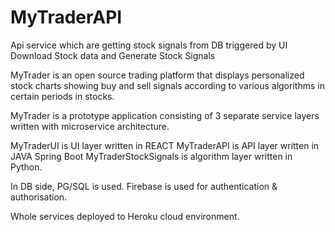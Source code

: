 # MyTraderAPI
Api service which are getting stock signals from DB triggered by UI
Download Stock data and Generate Stock Signals

MyTrader is an open source trading platform that displays personalized stock charts showing buy and sell signals according to various algorithms in certain periods in stocks.

MyTrader is a prototype application consisting of 3 separate service layers written with microservice architecture.

MyTraderUI is UI layer written in REACT MyTraderAPI is API layer written in JAVA Spring Boot MyTraderStockSignals is algorithm layer written in Python.

In DB side, PG/SQL is used. Firebase is used for authentication & authorisation.

Whole services deployed to Heroku cloud environment.
